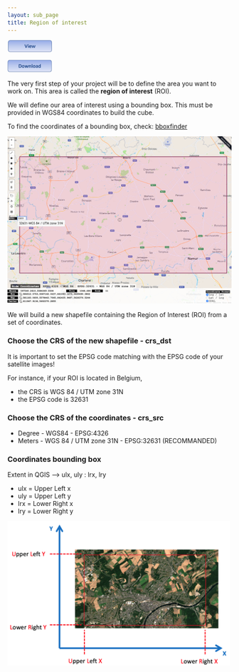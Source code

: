 ```yaml
---
layout: sub_page
title: Region of interest
---
```


[<img src="./buttons/view_button.png" width="100"/>](https://nicolasdeffense.github.io/eo-toolbox/notebooks/1_Region_of_interest/region_of_interest.html)


[<img src="./buttons/download_button.png" width="100"/>](https://nicolasdeffense.github.io/eo-toolbox/notebooks/1_Region_of_interest/region_of_interest.ipynb)


The very first step of your project will be to define the area you want to work on. This area is called the **region of interest** (ROI).

We will define our area of interest using a bounding box. This must be provided in WGS84 coordinates to build the cube.

To find the coordinates of a bounding box, check: [bboxfinder](http://bboxfinder.com/)

<img src="./notebooks/1_Region_of_interest/figures/bboxfinder.png" width="800">


We will build a new shapefile containing the Region of Interest (ROI) from a set of coordinates.

### Choose the CRS of the new shapefile - crs_dst

It is important to set the EPSG code matching with the EPSG code of your satellite images!

For instance, if your ROI is located in Belgium,
- the CRS is WGS 84 / UTM zone 31N
- the EPSG code is 32631

### Choose the CRS of the coordinates - crs_src

- Degree - WGS84 - EPSG:4326
- Meters - WGS 84 / UTM zone 31N - EPSG:32631 (RECOMMANDED)

### Coordinates bounding box

Extent in QGIS --> ulx, uly : lrx, lry

- ulx = Upper Left x
- uly = Upper Left y
- lrx = Lower Right x
- lry = Lower Right y


<img src="./notebooks/1_Region_of_interest/figures/ROI_box.png" width="500">